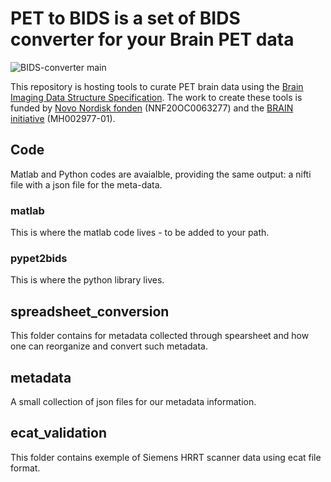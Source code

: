 # PET to BIDS is a set of BIDS converter for your Brain PET data

![BIDS-converter main](https://github.com/openneuropet/BIDS-converter/actions/workflows/setup_and_cli_test_posix.yaml/badge.svg)


This repository is hosting tools to curate PET brain data using the [Brain Imaging Data Structure Specification](https://bids-specification.readthedocs.io/en/stable/04-modality-specific-files/09-positron-emission-tomography.html). The work to create these tools is funded by [Novo Nordisk fonden](https://novonordiskfonden.dk/en/) (NNF20OC0063277) and the [BRAIN initiative](https://braininitiative.nih.gov/) (MH002977-01).

## Code

Matlab and Python codes are avaialble, providing the same output: a nifti file with a json file for the meta-data.

### matlab

This is where the matlab code lives - to be added to your path. 

### pypet2bids

This is where the python library lives.

## spreadsheet_conversion

This folder contains for metadata collected through spearsheet and how one can reorganize and convert such metadata.

## metadata

A small collection of json files for our metadata information. 

## ecat_validation

This folder contains exemple of Siemens HRRT scanner data using ecat file format.
